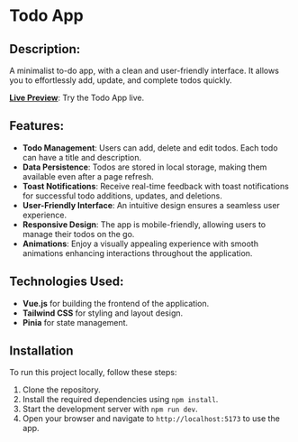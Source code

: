 # Todo App

## Description:

A minimalist to-do app, with a clean and user-friendly interface. It allows you to effortlessly add, update, and complete todos quickly.

**[Live Preview](https://legendary-bavarois-35b491.netlify.app/)**: Try the Todo App live.

## Features:

- **Todo Management**: Users can add, delete and edit todos. Each todo can have a title and description.
- **Data Persistence**: Todos are stored in local storage, making them available even after a page refresh.
- **Toast Notifications**: Receive real-time feedback with toast notifications for successful todo additions, updates, and deletions.
- **User-Friendly Interface**: An intuitive design ensures a seamless user experience.
- **Responsive Design**: The app is mobile-friendly, allowing users to manage their todos on the go.
- **Animations**: Enjoy a visually appealing experience with smooth animations enhancing interactions throughout the application.

## Technologies Used:

- **Vue.js** for building the frontend of the application.
- **Tailwind CSS** for styling and layout design.
- **Pinia** for state management.

## Installation

To run this project locally, follow these steps:

1. Clone the repository.
2. Install the required dependencies using `npm install`.
3. Start the development server with `npm run dev`.
4. Open your browser and navigate to `http://localhost:5173` to use the app.
